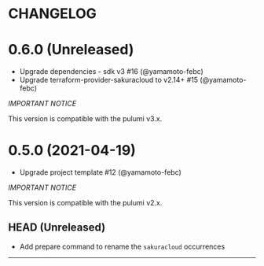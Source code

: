 CHANGELOG
=========

# 0.6.0 (Unreleased)

* Upgrade dependencies - sdk v3 #16 (@yamamoto-febc)
* Upgrade terraform-provider-sakuracloud to v2.14+ #15 (@yamamoto-febc)

*IMPORTANT NOTICE*

This version is compatible with the pulumi v3.x.

# 0.5.0 (2021-04-19)

* Upgrade project template #12 (@yamamoto-febc)

*IMPORTANT NOTICE*

This version is compatible with the pulumi v2.x.

## HEAD (Unreleased)
* Add prepare command to rename the `sakuracloud` occurrences

---

